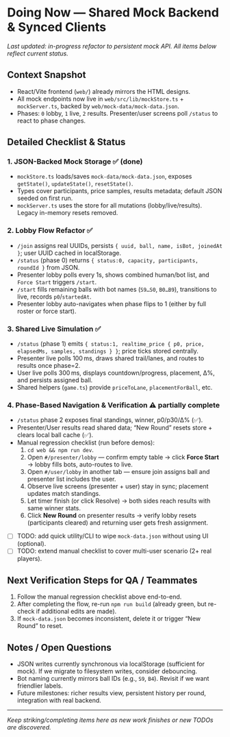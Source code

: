 # Doing Now — Shared Mock Backend & Synced Clients

_Last updated: in-progress refactor to persistent mock API. All items below reflect current status._

## Context Snapshot
- React/Vite frontend (`web/`) already mirrors the HTML designs.
- All mock endpoints now live in `web/src/lib/mockStore.ts` + `mockServer.ts`, backed by `web/mock-data/mock-data.json`.
- Phases: `0` lobby, `1` live, `2` results. Presenter/user screens poll `/status` to react to phase changes.

## Detailed Checklist & Status

### 1. JSON-Backed Mock Storage ✅ (done)
- `mockStore.ts` loads/saves `mock-data/mock-data.json`, exposes `getState()`, `updateState()`, `resetState()`.
- Types cover participants, price samples, results metadata; default JSON seeded on first run.
- `mockServer.ts` uses the store for all mutations (lobby/live/results). Legacy in-memory resets removed.

### 2. Lobby Flow Refactor ✅
- `/join` assigns real UUIDs, persists `{ uuid, ball, name, isBot, joinedAt }`; user UUID cached in localStorage.
- `/status` (phase 0) returns `{ status:0, capacity, participants, roundId }` from JSON.
- Presenter lobby polls every 1s, shows combined human/bot list, and `Force Start` triggers `/start`.
- `/start` fills remaining balls with bot names (`S9…S0`, `B0…B9`), transitions to live, records `p0`/`startedAt`.
- Presenter lobby auto-navigates when phase flips to 1 (either by full roster or force start).

### 3. Shared Live Simulation ✅
- `/status` (phase 1) emits `{ status:1, realtime_price { p0, price, elapsedMs, samples, standings } }`; price ticks stored centrally.
- Presenter live polls 100 ms, draws shared trail/lanes, and routes to results once phase=2.
- User live polls 300 ms, displays countdown/progress, placement, Δ%, and persists assigned ball.
- Shared helpers (`game.ts`) provide `priceToLane`, `placementForBall`, etc.

### 4. Phase-Based Navigation & Verification ⚠️ partially complete
- `/status` phase 2 exposes final standings, winner, p0/p30/Δ% (✅).
- Presenter/User results read shared data; “New Round” resets store + clears local ball cache (✅).
- Manual regression checklist (run before demos):
  1. `cd web && npm run dev`.
  2. Open `#/presenter/lobby` — confirm empty table → click **Force Start** → lobby fills bots, auto-routes to live.
  3. Open `#/user/lobby` in another tab — ensure join assigns ball and presenter list includes the user.
  4. Observe live screens (presenter + user) stay in sync; placement updates match standings.
  5. Let timer finish (or click Resolve) → both sides reach results with same winner stats.
  6. Click **New Round** on presenter results → verify lobby resets (participants cleared) and returning user gets fresh assignment.
- [ ] TODO: add quick utility/CLI to wipe `mock-data.json` without using UI (optional).
- [ ] TODO: extend manual checklist to cover multi-user scenario (2+ real players).

## Next Verification Steps for QA / Teammates
1. Follow the manual regression checklist above end-to-end.
2. After completing the flow, re-run `npm run build` (already green, but re-check if additional edits are made).
3. If `mock-data.json` becomes inconsistent, delete it or trigger “New Round” to reset.

## Notes / Open Questions
- JSON writes currently synchronous via localStorage (sufficient for mock). If we migrate to filesystem writes, consider debouncing.
- Bot naming currently mirrors ball IDs (e.g., `S9`, `B4`). Revisit if we want friendlier labels.
- Future milestones: richer results view, persistent history per round, integration with real backend.

---
_Keep striking/completing items here as new work finishes or new TODOs are discovered._
